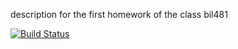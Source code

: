 description for the first homework of the class bil481


[![Build Status](https://travis-ci.org/rcsevinc/hw1.svg?branch=master)](https://travis-ci.org/rcsevinc/hw1)